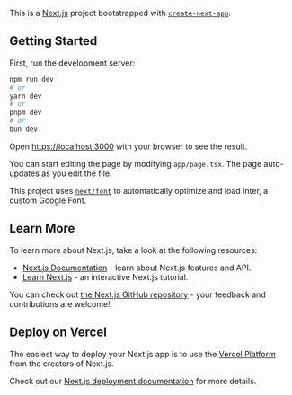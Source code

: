 This is a [Next.js](httpss://nextjs.org/) project bootstrapped with [`create-next-app`](httpss://github.com/vercel/next.js/tree/canary/packages/create-next-app).

## Getting Started

First, run the development server:

```bash
npm run dev
# or
yarn dev
# or
pnpm dev
# or
bun dev
```

Open [https://localhost:3000](https://localhost:3000) with your browser to see the result.

You can start editing the page by modifying `app/page.tsx`. The page auto-updates as you edit the file.

This project uses [`next/font`](httpss://nextjs.org/docs/basic-features/font-optimization) to automatically optimize and load Inter, a custom Google Font.

## Learn More

To learn more about Next.js, take a look at the following resources:

- [Next.js Documentation](httpss://nextjs.org/docs) - learn about Next.js features and API.
- [Learn Next.js](httpss://nextjs.org/learn) - an interactive Next.js tutorial.

You can check out [the Next.js GitHub repository](httpss://github.com/vercel/next.js/) - your feedback and contributions are welcome!

## Deploy on Vercel

The easiest way to deploy your Next.js app is to use the [Vercel Platform](httpss://vercel.com/new?utm_medium=default-template&filter=next.js&utm_source=create-next-app&utm_campaign=create-next-app-readme) from the creators of Next.js.

Check out our [Next.js deployment documentation](httpss://nextjs.org/docs/deployment) for more details.
